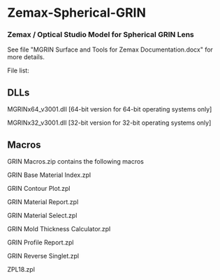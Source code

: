 # Zemax-Spherical-GRIN
### Zemax / Optical Studio Model for Spherical GRIN Lens

See file "MGRIN Surface and Tools for Zemax Documentation.docx" for more details.

File list:
## DLLs
MGRINx64_v3001.dll [64-bit version for 64-bit operating systems only]

MGRINx32_v3001.dll [32-bit version for 32-bit operating systems only]

## Macros
GRIN Macros.zip contains the following macros

GRIN Base Material Index.zpl

GRIN Contour Plot.zpl

GRIN Material Report.zpl

GRIN Material Select.zpl

GRIN Mold Thickness Calculator.zpl

GRIN Profile Report.zpl

GRIN Reverse Singlet.zpl

ZPL18.zpl
